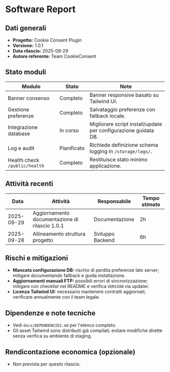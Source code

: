 # Software Report

## Dati generali
- **Progetto:** Cookie Consent Plugin
- **Versione:** 1.0.1
- **Data rilascio:** 2025-09-29
- **Autore referente:** Team CookieConsent

## Stato moduli
| Modulo                        | Stato       | Note |
|------------------------------|-------------|------|
| Banner consenso              | Completo    | Banner responsive basato su Tailwind UI. |
| Gestione preferenze          | Completo    | Salvataggio preferenze con fallback locale. |
| Integrazione database        | In corso    | Migliorare script install/update per configurazione guidata DB. |
| Log e audit                  | Pianificato | Richiede definizione schema logging in `/storage/logs/`. |
| Health check `/public/health`| Completo    | Restituisce stato minimo applicazione. |

## Attività recenti
| Data       | Attività                                      | Responsabile    | Tempo stimato |
|------------|-----------------------------------------------|-----------------|---------------|
| 2025-09-29 | Aggiornamento documentazione di rilascio 1.0.1 | Documentazione  | 2h            |
| 2025-09-28 | Allineamento struttura progetto                | Sviluppo Backend| 6h            |

## Rischi e mitigazioni
- **Mancata configurazione DB:** rischio di perdita preferenze lato server; mitigare documentando fallback e guida installazione.
- **Aggiornamenti manuali FTP:** possibili errori di sincronizzazione; mitigare con checklist nel README e verifica `VERSION` via updater.
- **Licenza Tailwind UI:** necessario mantenere contratti aggiornati; verificare annualmente con il team legale.

## Dipendenze e note tecniche
- Vedi `docs/DEPENDENCIES.md` per l'elenco completo.
- Gli asset Tailwind sono distribuiti già compilati; evitare modifiche dirette senza verifica su ambiente di staging.

## Rendicontazione economica (opzionale)
- Non prevista per questo rilascio.
